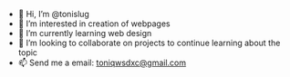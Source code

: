 - 👋 Hi, I’m @tonislug
- 👀 I’m interested in creation of webpages
- 🌱 I’m currently learning web design
- 💞️ I’m looking to collaborate on projects to continue learning about the topic
- 📫 Send me a email: toniqwsdxc@gmail.com

<!---
tonislug/tonislug is a ✨ special ✨ repository because its `README.md` (this file) appears on your GitHub profile.
You can click the Preview link to take a look at your changes.
--->
